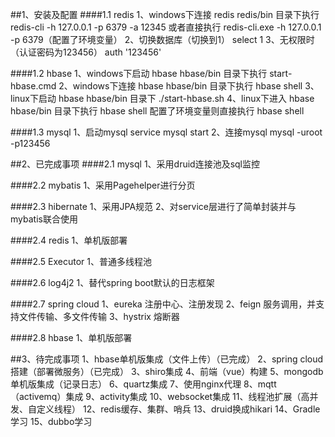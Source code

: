 ##1、安装及配置
####1.1 redis
    1、windows下连接 redis
        redis/bin 目录下执行 redis-cli -h 127.0.0.1 -p 6379 -a 12345
        或者直接执行 redis-cli.exe -h 127.0.0.1 -p 6379（配置了环境变量）
    2、切换数据库（切换到1）
        select 1
    3、无权限时（认证密码为123456）
        auth '123456'
       
####1.2 hbase
    1、windows下启动 hbase
        hbase/bin 目录下执行 start-hbase.cmd
    2、windows下连接 hbase
        hbase/bin 目录下执行 hbase shell
    3、linux下启动 hbase
        hbase/bin 目录下 ./start-hbase.sh
    4、linux下进入 hbase
        hbase/bin 目录下执行 hbase shell
        配置了环境变量则直接执行 hbase shell
        
####1.3 mysql
    1、启动mysql
        service mysql start
    2、连接mysql
        mysql -uroot -p123456
    
##2、已完成事项
####2.1 mysql
    1、采用druid连接池及sql监控
    
####2.2 mybatis
    1、采用Pagehelper进行分页
    
####2.3 hibernate
    1、采用JPA规范
    2、对service层进行了简单封装并与mybatis联合使用
    
####2.4 redis
    1、单机版部署
    
####2.5 Executor
    1、普通多线程池
    
####2.6 log4j2
    1、替代spring boot默认的日志框架
    
####2.7 spring cloud
    1、eureka 注册中心、注册发现
    2、feign 服务调用，并支持文件传输、多文件传输
    3、hystrix 熔断器
    
####2.8 hbase
    1、单机版部署
    
##3、待完成事项
    1、hbase单机版集成（文件上传）（已完成）
    2、spring cloud搭建（部署微服务）（已完成）
    3、shiro集成
    4、前端（vue）构建
    5、mongodb单机版集成（记录日志）
    6、quartz集成
    7、使用nginx代理
    8、mqtt（activemq）集成
    9、activity集成
    10、websocket集成
    11、线程池扩展（高并发、自定义线程）
    12、redis缓存、集群、哨兵
    13、druid换成hikari
    14、Gradle学习
    15、dubbo学习

    

    